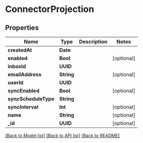 # ConnectorProjection

## Properties
Name | Type | Description | Notes
------------ | ------------- | ------------- | -------------
**createdAt** | **Date** |  | 
**enabled** | **Bool** |  | [optional] 
**inboxId** | **UUID** |  | 
**emailAddress** | **String** |  | [optional] 
**userId** | **UUID** |  | 
**syncEnabled** | **Bool** |  | [optional] 
**syncScheduleType** | **String** |  | 
**syncInterval** | **Int** |  | [optional] 
**name** | **String** |  | [optional] 
**_id** | **UUID** |  | [optional] 

[[Back to Model list]](../README#documentation-for-models) [[Back to API list]](../README#documentation-for-api-endpoints) [[Back to README]](../README)


